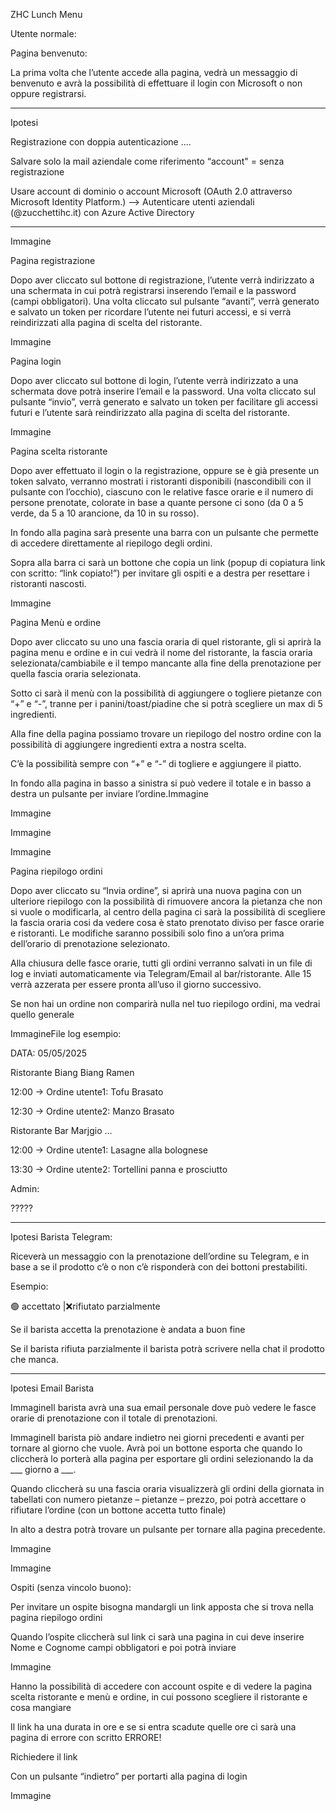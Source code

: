 ZHC Lunch Menu 

Utente normale: 

Pagina benvenuto: 

La prima volta che l’utente accede alla pagina, vedrà un messaggio di benvenuto e avrà la possibilità di effettuare il login con Microsoft o non oppure registrarsi. 

------------------------------------------------------------------------------------------------------------- 

Ipotesi 

Registrazione con doppia autenticazione .... 

Salvare solo la mail aziendale come riferimento “account" = senza registrazione  

Usare account di dominio o account Microsoft (OAuth 2.0 attraverso Microsoft 	Identity Platform.) --> Autenticare utenti aziendali (@zucchettihc.it) con Azure Active Directory 

-------------------------------------------------------------------------------------------------------------- 

Immagine 

 

 

 

Pagina registrazione 

Dopo aver cliccato sul bottone di registrazione, l’utente verrà indirizzato a una schermata in cui potrà registrarsi inserendo l’email e la password (campi obbligatori). Una volta cliccato sul pulsante “avanti”, verrà generato e salvato un token per ricordare l’utente nei futuri accessi, e si verrà reindirizzati alla pagina di scelta del ristorante.  

Immagine 

 

 

 

 

 

 

 

 

 

 

 

 

 

Pagina login 

Dopo aver cliccato sul bottone di login, l’utente verrà indirizzato a una schermata dove potrà inserire l’email e la password. Una volta cliccato sul pulsante “invio”, verrà generato e salvato un token per facilitare gli accessi futuri e l’utente sarà reindirizzato alla pagina di scelta del ristorante. 

Immagine 

 

 

 

 

 

 

 

 

 

 

 

 

 

Pagina scelta ristorante 

Dopo aver effettuato il login o la registrazione, oppure se è già presente un token salvato, verranno mostrati i ristoranti disponibili (nascondibili con il pulsante con l’occhio), ciascuno con le relative fasce orarie e il numero di persone prenotate, colorate in base a quante persone ci sono (da 0 a 5 verde, da 5 a 10 arancione, da 10 in su rosso). 

In fondo alla pagina sarà presente una barra con un pulsante che permette di accedere direttamente al riepilogo degli ordini. 

Sopra alla barra ci sarà un bottone che copia un link (popup di copiatura link con scritto: “link copiato!”) per invitare gli ospiti e a destra per resettare i ristoranti nascosti. 

Immagine 

 

 

 

 

 

 

 

Pagina Menù e ordine 

Dopo aver cliccato su uno una fascia oraria di quel ristorante, gli si aprirà la pagina menu e ordine e in cui vedrà il nome del ristorante, la fascia oraria selezionata/cambiabile e il tempo mancante alla fine della prenotazione per quella fascia oraria selezionata. 

Sotto ci sarà il menù con la possibilità di aggiungere o togliere pietanze con “+” e “-”, tranne per i panini/toast/piadine che si potrà scegliere un max di 5 ingredienti. 

Alla fine della pagina possiamo trovare un riepilogo del nostro ordine con la possibilità di aggiungere ingredienti extra a nostra scelta. 

C’è la possibilità sempre con “+” e “-” di togliere e aggiungere il piatto. 

In fondo alla pagina in basso a sinistra si può vedere il totale e in basso a destra un pulsante per inviare l’ordine.Immagine 

Immagine 

Immagine 

Immagine 

 

 

 

 

 

 

 

 

 

 

Pagina riepilogo ordini 

Dopo aver cliccato su “Invia ordine”, si aprirà una nuova pagina con un ulteriore riepilogo con la possibilità di rimuovere ancora la pietanza che non si vuole o modificarla, al centro della pagina ci sarà la possibilità di scegliere la fascia oraria cosi da vedere cosa è stato prenotato diviso per fasce orarie e ristoranti.  Le modifiche saranno possibili solo fino a un’ora prima dell’orario di prenotazione selezionato. 

Alla chiusura delle fasce orarie, tutti gli ordini verranno salvati in un file di log e inviati automaticamente via Telegram/Email al bar/ristorante.  Alle 15 verrà  azzerata per essere pronta all’uso il giorno successivo. 

Se non hai un ordine non comparirà nulla nel tuo riepilogo ordini, ma vedrai quello generale 

ImmagineFile log esempio: 

DATA: 05/05/2025 

Ristorante Biang Biang Ramen 

12:00 → Ordine utente1: Tofu Brasato 

12:30 → Ordine utente2: Manzo Brasato 

Ristorante Bar Marjgio ... 

12:00 → Ordine utente1: Lasagne alla bolognese 

13:30 → Ordine utente2: Tortellini panna e prosciutto 

Admin: 

????? 

------------------------------------------------------------------------------------------------------------- 

Ipotesi Barista Telegram: 

Riceverà un messaggio con la prenotazione dell’ordine su Telegram, e in base a se il prodotto c’è o non c’è risponderà con dei bottoni prestabiliti.  

Esempio: 

🟢 accettato |❌rifiutato parzialmente 

Se il barista accetta la prenotazione è andata a buon fine 

Se il barista rifiuta parzialmente il barista potrà scrivere nella chat il prodotto che manca. 

------------------------------------------------------------------------------------------------------------- 

 

 

 

 

 

 

 

 

 

 

 

 

 

 

Ipotesi Email Barista 

ImmagineIl barista avrà una sua email personale dove può vedere le fasce orarie di prenotazione con il totale di prenotazioni.  

ImmagineIl barista piò andare indietro nei giorni precedenti e avanti per tornare al giorno che vuole. Avrà poi un bottone esporta che quando lo cliccherà lo porterà alla pagina per esportare gli ordini selezionando la da ___ giorno a ___.  

Quando cliccherà su una fascia oraria visualizzerà gli ordini della giornata in tabellati con numero pietanze – pietanze – prezzo, poi potrà accettare o rifiutare l’ordine (con un bottone accetta tutto finale) 

In alto a destra potrà trovare un pulsante per tornare alla pagina precedente. 

Immagine 

Immagine 

 

 

 

 

 

Ospiti (senza vincolo buono): 

Per invitare un ospite bisogna mandargli un link apposta che si trova nella pagina riepilogo ordini 

Quando l’ospite cliccherà sul link ci sarà una pagina in cui deve inserire Nome e Cognome campi obbligatori e poi potrà inviare  

Immagine 

Hanno la possibilità di accedere con account ospite e di vedere la pagina scelta ristorante e menù e ordine, in cui possono scegliere il ristorante e cosa mangiare 

Il link ha una durata in ore e se si entra scadute quelle ore ci sarà una pagina di errore con scritto ERRORE!  

Richiedere il link 

Con un pulsante “indietro” per portarti alla pagina di login 

Immagine 
